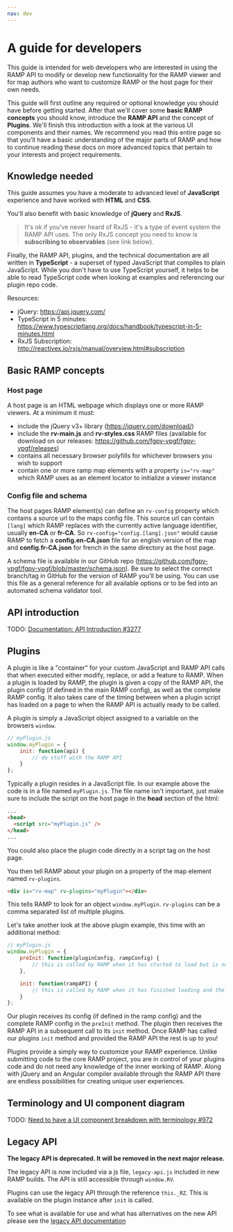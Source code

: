```yaml
---
nav: dev
---
```


# A guide for developers

This guide is intended for web developers who are interested in using the RAMP API to modify or develop new functionality for the RAMP viewer and for map authors who want to customize RAMP or the host page for their own needs. 

This guide will first outline any required or optional knowledge you should have before getting started. After that we'll cover some **basic RAMP concepts** you should know, introduce the **RAMP API** and the concept of **Plugins**. We'll finish this introduction with a look at the various UI components and their names. We recommend you read this entire page so that you'll have a basic understanding of the major parts of RAMP and how to continue reading these docs on more advanced topics that pertain to your interests and project requirements. 

## Knowledge needed

This guide assumes you have a moderate to advanced level of **JavaScript** experience and have worked with **HTML** and **CSS**. 

You'll also benefit with basic knowledge of **jQuery** and **RxJS**. 

> It's ok if you've never heard of RxJS - it's a type of event system the RAMP API uses. The only RxJS concept you need to know is **subscribing to observables** (see link below). 

Finally, the RAMP API, plugins, and the technical documentation are all written in **TypeScript** - a superset of typed JavaScript that compiles to plain JavaScript. While you don't have to use TypeScript yourself, it helps to be able to read TypeScript code when looking at examples and referencing our plugin repo code.

Resources:

- jQuery: https://api.jquery.com/
- TypeScript in 5 minutes: https://www.typescriptlang.org/docs/handbook/typescript-in-5-minutes.html
- RxJS Subscription: http://reactivex.io/rxjs/manual/overview.html#subscription

## Basic RAMP concepts

### Host page

A host page is an HTML webpage which displays one or more RAMP viewers. At a minimum it must:
- include the jQuery v3+ library (https://jquery.com/download/)
- include the **rv-main.js** and **rv-styles.css** RAMP files (available for download on our releases: https://github.com/fgpv-vpgf/fgpv-vpgf/releases)
- contains all necessary browser polyfills for whichever browsers you wish to support
- contain one or more ramp map elements with a property `is="rv-map"` which RAMP uses as an element locator to initialize a viewer instance


### Config file and schema

The host pages RAMP element(s) can define an `rv-config` property which contains a source url to the maps config file. This source url can contain `[lang]` which RAMP replaces with the currently active language identifier, usually **en-CA** or **fr-CA**. So `rv-config="config.[lang].json"` would cause RAMP to fetch a **config.en-CA.json** file for an english version of the map and **config.fr-CA.json** for french in the same directory as the host page.

A schema file is available in our GitHub repo (https://github.com/fgpv-vpgf/fgpv-vpgf/blob/master/schema.json). Be sure to select the correct branch/tag in GitHub for the version of RAMP you'll be using. You can use this file as a general reference for all available options or to be fed into an automated schema validator tool.


## API introduction

TODO: [Documentation: API Introduction #3277](https://github.com/fgpv-vpgf/fgpv-vpgf/issues/3277)

## Plugins

A plugin is like a "container" for your custom JavaScript and RAMP API calls that when executed either modify, replace, or add a feature to RAMP. When a plugin is loaded by RAMP, the plugin is given a copy of the RAMP API, the plugin config (if defined in the main RAMP config), as well as the complete RAMP config. It also takes care of the timing between when a plugin script has loaded on a page to when the RAMP API is actually ready to be called. 

A plugin is simply a JavaScript object assigned to a variable on the browsers `window`. 

```js
// myPlugin.js
window.myPlugin = {
    init: function(api) {
        // do stuff with the RAMP API
    }
};
```

Typically a plugin resides in a JavaScript file. In our example above the code is in a file named `myPlugin.js`. The file name isn't important, just make sure to include the script on the host page in the **head** section of the html:

```html
...
<head>
  <script src="myPlugin.js" />
</head>
...
```

You could also place the plugin code directly in a script tag on the host page. 

You then tell RAMP about your plugin on a property of the map element named `rv-plugins`.

```html
<div is="rv-map" rv-plugins="myPlugin"></div>
```

This tells RAMP to look for an object `window.myPlugin`. `rv-plugins` can be a comma separated list of multiple plugins.

Let's take another look at the above plugin example, this time with an additional method:

```js
// myPlugin.js
window.myPlugin = {
    preInit: function(pluginConfig, rampConfig) {
        // this is called by RAMP when it has started to load but is not yet ready
    },

    init: function(rampAPI) {
        // this is called by RAMP when it has finished loading and the RAMP api is ready
    }
};
```

Our plugin receives its config (if defined in the ramp config) and the complete RAMP config in the `preInit` method. The plugin then receives the RAMP API in a subsequent call to its `init` method. Once RAMP has called our plugins `init` method and provided the RAMP API the rest is up to you!

Plugins provide a simply way to customize your RAMP experience. Unlike submitting code to the core RAMP project, you are in control of your plugins code and do not need any knowledge of the inner working of RAMP. Along with jQuery and an Angular compiler available through the RAMP API there are endless possibilities for creating unique user experiences.


## Terminology and UI component diagram

TODO: [Need to have a UI component breakdown with terminology #972](https://github.com/fgpv-vpgf/fgpv-vpgf/issues/972)

## Legacy API

**The legacy API is deprecated. It will be removed in the next major release.**

The legacy API is now included via a js file, `legacy-api.js` included in new RAMP builds. The API is still accessible through `window.RV`.

Plugins can use the legacy API through the reference `this._RZ`. This is available on the plugin instance after `init` is called.

To see what is available for use and what has alternatives on the new API please see the [legacy API documentation](/developer/legacy_api)